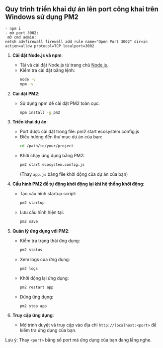 ## Quy trình triển khai dự án lên port công khai trên Windows sử dụng PM2
    - npm i
    - mở port 3002:
     mở cmd admin:
    netsh advfirewall firewall add rule name="Open Port 3002" dir=in action=allow protocol=TCP localport=3002
1. **Cài đặt Node.js và npm**:
    - Tải và cài đặt Node.js từ trang chủ [Node.js](https://nodejs.org/).
    - Kiểm tra cài đặt bằng lệnh:
      ```sh
      node -v
      npm -v
      ```

2. **Cài đặt PM2**:
    - Sử dụng npm để cài đặt PM2 toàn cục:
      ```sh
      npm install -g pm2
      ```

3. **Triển khai dự án**:

    - Port được cài đặt trong file: pm2 start ecosystem.config.js
    - Điều hướng đến thư mục dự án của bạn:
      ```sh
      cd /path/to/your/project
      ```
    - Khởi chạy ứng dụng bằng PM2:
      ```sh
      pm2 start ecosystem.config.js
      ```
      (Thay `app.js` bằng file khởi động của dự án của bạn)

4. **Cấu hình PM2 để tự động khởi động lại khi hệ thống khởi động**:
    - Tạo cấu hình startup script:
      ```sh
      pm2 startup
      ```
    - Lưu cấu hình hiện tại:
      ```sh
      pm2 save
      ```

5. **Quản lý ứng dụng với PM2**:
    - Kiểm tra trạng thái ứng dụng:
      ```sh
      pm2 status
      ```
    - Xem logs của ứng dụng:
      ```sh
      pm2 logs
      ```
    - Khởi động lại ứng dụng:
      ```sh
      pm2 restart app
      ```
    - Dừng ứng dụng:
      ```sh
      pm2 stop app
      ```

6. **Truy cập ứng dụng**:
    - Mở trình duyệt và truy cập vào địa chỉ `http://localhost:<port>` để kiểm tra ứng dụng của bạn.

Lưu ý: Thay `<port>` bằng số port mà ứng dụng của bạn đang lắng nghe.